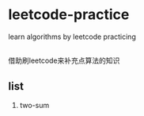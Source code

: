 # leetcode-practice
learn algorithms by leetcode practicing
## 
借助刷leetcode来补充点算法的知识
## list
1. two-sum 
